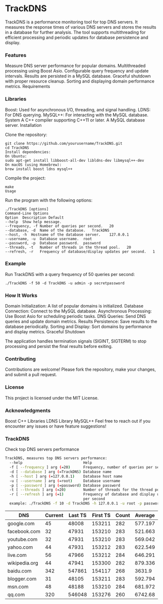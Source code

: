 # TrackDNS

TrackDNS is a performance monitoring tool for top DNS servers. It measures the response times of various DNS servers and stores the results in a database for further analysis. The tool supports multithreading for efficient processing and periodic updates for database persistence and display.

### Features
Measure DNS server performance for popular domains.
Multithreaded processing using Boost Asio.
Configurable query frequency and update intervals.
Results are persisted in a MySQL database.
Graceful shutdown with proper resource cleanup.
Sorting and displaying domain performance metrics.
Requirements

### Libraries
Boost: Used for asynchronous I/O, threading, and signal handling.
LDNS: For DNS querying.
MySQL++: For interacting with the MySQL database.
System
A C++ compiler supporting C++11 or later.
A MySQL database server.
Installation

Clone the repository:
```
git clone https://github.com/yourusername/TrackDNS.git
cd TrackDNS
Install dependencies:
On Ubuntu:
sudo apt-get install libboost-all-dev libldns-dev libmysql++-dev
On macOS (using Homebrew):
brew install boost ldns mysql++
```

Compile the project:
```
make
Usage
```

Run the program with the following options:
```
./TrackDNS [options]
Command-Line Options
Option	Description	Default
--help	Show help message.
--frequency, -f	Number of queries per second.	20
--database, -d	Name of the database.	TrackDNS
--host, -h	Hostname of the database server.	127.0.0.1
--username, -u	Database username.	root
--password, -p	Database password.	password
--threads, -t	Number of threads in the thread pool.	20
--refresh, -r	Frequency of database/display updates per second.	1
```

### Example
Run TrackDNS with a query frequency of 50 queries per second:
```
./TrackDNS -f 50 -d TrackDNS -u admin -p secretpassword
```
### How It Works

Domain Initialization: A list of popular domains is initialized.
Database Connection: Connect to the MySQL database.
Asynchronous Processing: Use Boost Asio for scheduling periodic tasks.
DNS Queries: Send DNS queries and update domain metrics.
Results Persistence: Save results to the database periodically.
Sorting and Display: Sort domains by performance and display metrics.
Graceful Shutdown

The application handles termination signals (SIGINT, SIGTERM) to stop processing and persist the final results before exiting.

### Contributing

Contributions are welcome! Please fork the repository, make your changes, and submit a pull request.

### License

This project is licensed under the MIT License.

### Acknowledgments

Boost C++ Libraries
LDNS Library
MySQL++
Feel free to reach out if you encounter any issues or have feature suggestions!

### TrackDNS
Check top DNS servers performance

```bash
TrackDNS, measures top DNS servers performance:
  --help                            Help
  -f [ --frequency ] arg (=20)      Frequency, number of queries per second
  -d [ --database ] arg (=TrackDNS) Database name
  -h [ --host ] arg (=127.0.0.1)    Database host name
  -u [ --username ] arg (=root)     Database username
  -p [ --password ] arg (=password) Database password
  -t [ --threads ] arg (=20)        Number of threads for the thread pool
  -r [ --refresh ] arg (=1)         Frequency of database and display update 
                                    per second                                  
  example: ./TrackDNS -f 10 -d TrackDNS -h 127.0.0.1 -u root -p password
```
                                    

| DNS           | Current | Last TS | First TS | Count | Average | Deviation | 
|---------------|---------|---------|----------|-------|---------|-----------| 
| google.com    | 45      | 48008   | 153211   | 282   | 577.197 | 2.34871   | 
| facebook.com  | 32      | 47931   | 153210   | 283   | 521.663 | 1.73256   | 
| youtube.com   | 32      | 47931   | 153210   | 283   | 569.042 | 2.29758   | 
| yahoo.com     | 44      | 47931   | 153212   | 283   | 622.549 | 1.53519   | 
| live.com      | 56      | 47966   | 153212   | 284   | 646.291 | 2.21074   | 
| wikipedia.org | 44      | 47941   | 153300   | 282   | 879.336 | 4.8303    | 
| baidu.com     | 342     | 547861  | 154117   | 268   | 3631.9  | 40.5146   | 
| blogger.com   | 31      | 48105   | 153211   | 283   | 592.794 | 2.47657   | 
| msn.com       | 48      | 48188   | 153210   | 284   | 681.972 | 2.55711   | 
| qq.com        | 320     | 546048  | 153276   | 260   | 6742.68 | 54.298    | 

